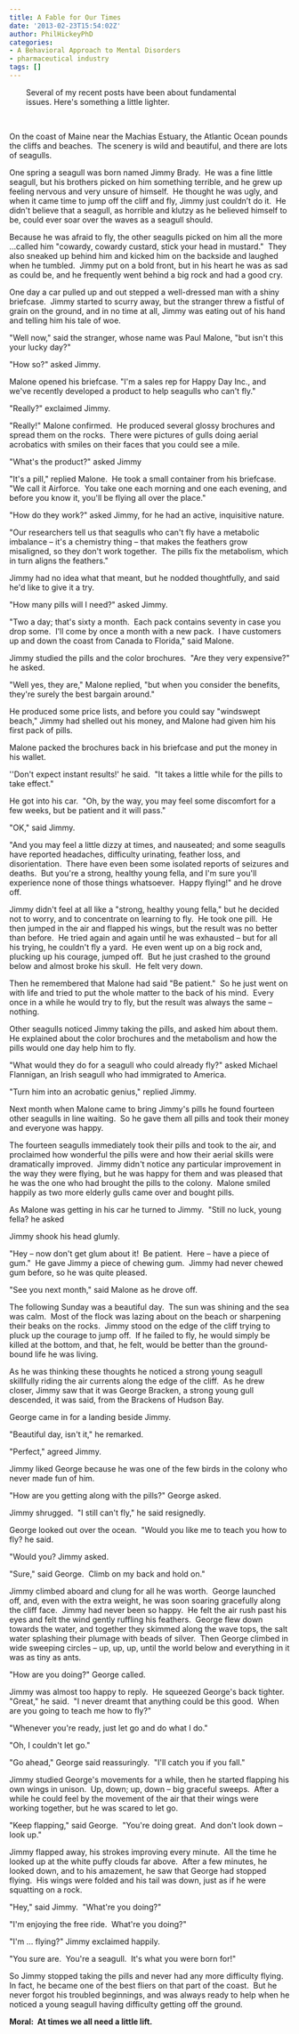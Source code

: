```yaml
---
title: A Fable for Our Times
date: '2013-02-23T15:54:02Z'
author: PhilHickeyPhD
categories:
- A Behavioral Approach to Mental Disorders
- pharmaceutical industry
tags: []
---
```


<p style="padding-left: 30px;">Several of my recent posts have been about fundamental issues. Here's something a little lighter.</p>
&nbsp;

On the coast of Maine near the Machias Estuary, the Atlantic Ocean pounds the cliffs and beaches.  The scenery is wild and beautiful, and there are lots of seagulls.

One spring a seagull was born named Jimmy Brady.  He was a fine little seagull, but his brothers picked on him something terrible, and he grew up feeling nervous and very unsure of himself.  He thought he was ugly, and when it came time to jump off the cliff and fly, Jimmy just couldn’t do it.  He didn't believe that a seagull, as horrible and klutzy as he believed himself to be, could ever soar over the waves as a seagull should.

Because he was afraid to fly, the other seagulls picked on him all the more …called him "cowardy, cowardy custard, stick your head in mustard."  They also sneaked up behind him and kicked him on the backside and laughed when he tumbled.  Jimmy put on a bold front, but in his heart he was as sad as could be, and he frequently went behind a big rock and had a good cry.

One day a car pulled up and out stepped a well-dressed man with a shiny briefcase.  Jimmy started to scurry away, but the stranger threw a fistful of grain on the ground, and in no time at all, Jimmy was eating out of his hand and telling him his tale of woe.

"Well now," said the stranger, whose name was Paul Malone, "but isn't this your lucky day?"

"How so?" asked Jimmy.

Malone opened his briefcase. "I'm a sales rep for Happy Day Inc., and we've recently developed a product to help seagulls who can't fly."

"Really?" exclaimed Jimmy.

"Really!" Malone confirmed.  He produced several glossy brochures and spread them on the rocks.  There were pictures of gulls doing aerial acrobatics with smiles on their faces that you could see a mile.

"What's the product?" asked Jimmy

"It's a pill," replied Malone.  He took a small container from his briefcase.  "We call it Airforce.  You take one each morning and one each evening, and before you know it, you'll be flying all over the place."

"How do they work?" asked Jimmy, for he had an active, inquisitive nature.

"Our researchers tell us that seagulls who can't fly have a metabolic imbalance – it's a chemistry thing – that makes the feathers grow misaligned, so they don't work together.  The pills fix the metabolism, which in turn aligns the feathers."

Jimmy had no idea what that meant, but he nodded thoughtfully, and said he'd like to give it a try.

"How many pills will I need?" asked Jimmy.

"Two a day; that's sixty a month.  Each pack contains seventy in case you drop some.  I'll come by once a month with a new pack.  I have customers up and down the coast from Canada to Florida," said Malone.

Jimmy studied the pills and the color brochures.  "Are they very expensive?" he asked.

"Well yes, they are," Malone replied, "but when you consider the benefits, they're surely the best bargain around."

He produced some price lists, and before you could say "windswept beach," Jimmy had shelled out his money, and Malone had given him his first pack of pills.

Malone packed the brochures back in his briefcase and put the money in his wallet.

''Don't expect instant results!' he said.  "It takes a little while for the pills to take effect."

He got into his car.  "Oh, by the way, you may feel some discomfort for a few weeks, but be patient and it will pass."

"OK," said Jimmy.

"And you may feel a little dizzy at times, and nauseated; and some seagulls have reported headaches, difficulty urinating, feather loss, and disorientation.  There have even been some isolated reports of seizures and deaths.  But you're a strong, healthy young fella, and I'm sure you'll experience none of those things whatsoever.  Happy flying!" and he drove off.

Jimmy didn't feel at all like a "strong, healthy young fella," but he decided not to worry, and to concentrate on learning to fly.  He took one pill.  He then jumped in the air and flapped his wings, but the result was no better than before.  He tried again and again until he was exhausted – but for all his trying, he couldn't fly a yard.  He even went up on a big rock and, plucking up his courage, jumped off.  But he just crashed to the ground below and almost broke his skull.  He felt very down.

Then he remembered that Malone had said "Be patient."  So he just went on with life and tried to put the whole matter to the back of his mind.  Every once in a while he would try to fly, but the result was always the same – nothing.

Other seagulls noticed Jimmy taking the pills, and asked him about them.  He explained about the color brochures and the metabolism and how the pills would one day help him to fly.

"What would they do for a seagull who could already fly?" asked Michael Flannigan, an Irish seagull who had immigrated to America.

"Turn him into an acrobatic genius," replied Jimmy.

Next month when Malone came to bring Jimmy's pills he found fourteen other seagulls in line waiting.  So he gave them all pills and took their money and everyone was happy.

The fourteen seagulls immediately took their pills and took to the air, and proclaimed how wonderful the pills were and how their aerial skills were dramatically improved.  Jimmy didn't notice any particular improvement in the way they were flying, but he was happy for them and was pleased that he was the one who had brought the pills to the colony.  Malone smiled happily as two more elderly gulls came over and bought pills.

As Malone was getting in his car he turned to Jimmy.  "Still no luck, young fella? he asked

Jimmy shook his head glumly.

"Hey – now don't get glum about it!  Be patient.  Here – have a piece of gum."  He gave Jimmy a piece of chewing gum.  Jimmy had never chewed gum before, so he was quite pleased.

"See you next month," said Malone as he drove off.

The following Sunday was a beautiful day.  The sun was shining and the sea was calm.  Most of the flock was lazing about on the beach or sharpening their beaks on the rocks.  Jimmy stood on the edge of the cliff trying to pluck up the courage to jump off.  If he failed to fly, he would simply be killed at the bottom, and that, he felt, would be better than the ground-bound life he was living.

As he was thinking these thoughts he noticed a strong young seagull skillfully riding the air currents along the edge of the cliff.  As he drew closer, Jimmy saw that it was George Bracken, a strong young gull descended, it was said, from the Brackens of Hudson Bay.

George came in for a landing beside Jimmy.

"Beautiful day, isn't it," he remarked.

"Perfect," agreed Jimmy.

Jimmy liked George because he was one of the few birds in the colony who never made fun of him.

"How are you getting along with the pills?" George asked.

Jimmy shrugged.  "I still can't fly," he said resignedly.

George looked out over the ocean.  "Would you like me to teach you how to fly? he said.

"Would you? Jimmy asked.

"Sure," said George.  Climb on my back and hold on."

Jimmy climbed aboard and clung for all he was worth.  George launched off, and, even with the extra weight, he was soon soaring gracefully along the cliff face.  Jimmy had never been so happy.  He felt the air rush past his eyes and felt the wind gently ruffling his feathers.  George flew down towards the water, and together they skimmed along the wave tops, the salt water splashing their plumage with beads of silver.  Then George climbed in wide sweeping circles – up, up, up, until the world below and everything in it was as tiny as ants.

"How are you doing?" George called.

Jimmy was almost too happy to reply.  He squeezed George's back tighter.  "Great," he said.  "I never dreamt that anything could be this good.  When are you going to teach me how to fly?"

"Whenever you're ready, just let go and do what I do."

"Oh, I couldn't let go."

"Go ahead," George said reassuringly.  "I'll catch you if you fall."

Jimmy studied George's movements for a while, then he started flapping his own wings in unison.  Up, down; up, down – big graceful sweeps.  After a while he could feel by the movement of the air that their wings were working together, but he was scared to let go.

"Keep flapping," said George.  "You're doing great.  And don't look down – look up."

Jimmy flapped away, his strokes improving every minute.  All the time he looked up at the white puffy clouds far above.  After a few minutes, he looked down, and to his amazement, he saw that George had stopped flying.  His wings were folded and his tail was down, just as if he were squatting on a rock.

"Hey," said Jimmy.  "What're you doing?"

"I'm enjoying the free ride.  What're you doing?"

"I'm … flying?" Jimmy exclaimed happily.

"You sure are.  You're a seagull.  It's what you were born for!"

So Jimmy stopped taking the pills and never had any more difficulty flying.  In fact, he became one of the best fliers on that part of the coast.  But he never forgot his troubled beginnings, and was always ready to help when he noticed a young seagull having difficulty getting off the ground.

<strong>Moral:  At times we all need a little lift.</strong>